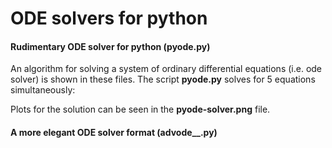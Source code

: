 # ODE solvers for python

#### Rudimentary ODE solver for python (pyode.py)
An algorithm for solving a system of ordinary differential equations (i.e.
ode solver) is shown in these files. The script **pyode.py** solves for 5 equations simultaneously:

Plots for the solution can be seen in the **pyode-solver.png** file.

#### A more elegant ODE solver format (advode__.py)
